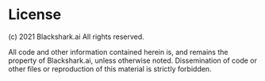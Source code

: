 # License

(c) 2021 Blackshark.ai
All rights reserved.

All code and other information contained herein is, and remains the property
of Blackshark.ai, unless otherwise noted. Dissemination of code or other
files or reproduction of this material is strictly forbidden.
